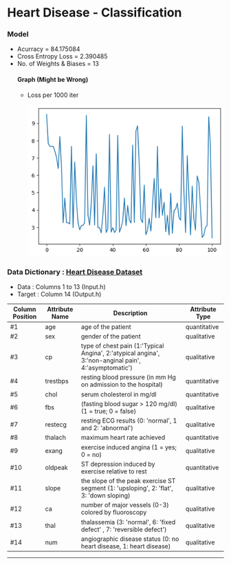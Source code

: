 # Heart Disease - Classification

### Model
- Acurracy  = 84.175084
- Cross Entropy Loss  = 2.390485
- No. of Weights & Biases = 13
    #### Graph (Might be Wrong)
    - Loss per 1000 iter
      
        ![Loss](./losses.png)

### Data Dictionary : [Heart Disease Dataset](https://code.datasciencedojo.com/datasciencedojo/datasets/tree/master/Heart%20Disease)

- Data : Columns 1 to  13 (Input.h)
- Target : Column 14 (Output.h)

**Column Position** | **Attribute Name** |  **Description**                                                                                     | **Attribute Type**    
--------------------| -------------------|  ----------------------------------------------------------------------------------------------------|------------------
     #1             |   age              |  age of the patient                                                                                  | quantitative
     #2             |   sex              |  gender of the patient                                                                               | qualitative
     #3             |   cp               |  type of chest pain (1:'Typical Angina', 2:'atypical angina', 3:'non-anginal pain', 4:'asymptomatic')| qualitative           
     #4             |   trestbps         |  resting blood pressure (in mm Hg on admission to the hospital)                                      | quantitative    
     #5             |   chol             |  serum  cholesterol in mg/dl                                                                         | quantitative     
     #6             |   fbs              |  (fasting blood sugar > 120 mg/dl) (1 = true; 0 = false)                                             | qualitative
     #7             |   restecg          |  resting ECG results (0: 'normal', 1 and 2: 'abnormal')                                              | qualitative
     #8             |   thalach          |  maximum heart rate achieved                                                                         | quantitative
     #9             |   exang            |  exercise induced angina (1 = yes; 0 = no)                                                           | qualitative
     #10            |   oldpeak          |  ST depression induced by exercise relative to rest                                                  | quantitative
     #11            |   slope            |  the slope of the peak exercise ST segment (1: 'upsloping', 2: 'flat', 3: 'down sloping)             | qualitative
     #12            |   ca               |  number of major vessels (0-3) colored by fluoroscopy                                                | qualitative   
     #13            |   thal             |  thalassemia (3: 'normal', 6: 'fixed defect' , 7: 'reversible defect')                               | qualitative    
     #14            |   num              |  angiographic disease status (0: no heart disease, 1: heart disease)                               | qualitative

---

